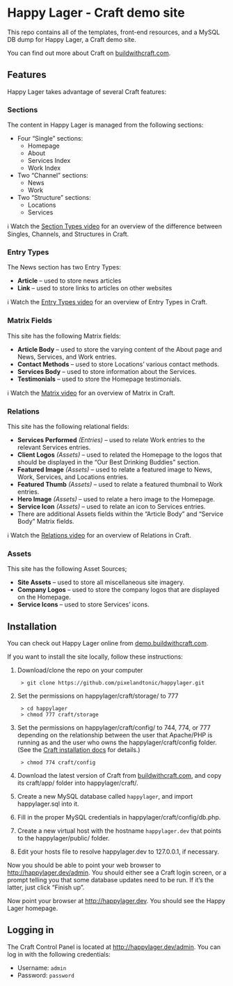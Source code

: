 # Happy Lager - Craft demo site

This repo contains all of the templates, front-end resources, and a MySQL DB dump for Happy Lager, a Craft demo site.

You can find out more about Craft on [buildwithcraft.com](http://buildwithcraft.com/).


## Features

Happy Lager takes advantage of several Craft features:

### Sections

The content in Happy Lager is managed from the following sections:

* Four “Single” sections:
  - Homepage
  - About
  - Services Index
  - Work Index
* Two “Channel” sections:
  - News
  - Work
* Two “Structure” sections:
  - Locations
  - Services

:information_source: Watch the [Section Types video](http://buildwithcraft.com/features/section-types) for an overview of the difference between Singles, Channels, and Structures in Craft.

### Entry Types

The News section has two Entry Types:

* **Article** – used to store news articles
* **Link** – used to store links to articles on other websites

:information_source: Watch the [Entry Types video](http://buildwithcraft.com/features/entry-types) for an overview of Entry Types in Craft.

### Matrix Fields

This site has the following Matrix fields:

* **Article Body** – used to store the varying content of the About page and News, Services, and Work entries.
* **Contact Methods** – used to store Locations’ various contact methods.
* **Services Body** – used to store information about the Services.
* **Testimonials** – used to store the Homepage testimonials.

:information_source: Watch the [Matrix video](http://buildwithcraft.com/features/matrix) for an overview of Matrix in Craft.

### Relations

This site has the following relational fields:

* **Services Performed** _(Entries)_ – used to relate Work entries to the relevant Services entries.
* **Client Logos** _(Assets)_ – used to related the Homepage to the logos that should be displayed in the “Our Best Drinking Buddies” section.
* **Featured Image** _(Assets)_ – used to relate a featured image to News, Work, Services, and Locations entries.
* **Featured Thumb** _(Assets)_ – used to relate a featured thumbnail to Work entries.
* **Hero Image** _(Assets)_ – used to relate a hero image to the Homepage.
* **Service Icon** _(Assets)_ – used to relate an icon to Services entries.
* There are additional Assets fields within the “Article Body” and “Service Body” Matrix fields.

:information_source: Watch the [Relations video](http://buildwithcraft.com/features/relations) for an overview of Relations in Craft.

### Assets

This site has the following Asset Sources;

* **Site Assets** – used to store all miscellaneous site imagery.
* **Company Logos** – used to store the company logos that are displayed on the Homepage.
* **Service Icons** – used to store Services’ icons.


## Installation

You can check out Happy Lager online from [demo.buildwithcraft.com](http://demo.buildwithcraft.com/).

If you want to install the site locally, follow these instructions:

1. Download/clone the repo on your computer

		> git clone https://github.com/pixelandtonic/happylager.git

2. Set the permissions on happylager/craft/storage/ to 777

		> cd happylager
		> chmod 777 craft/storage

3. Set the permissions on happylager/craft/config/ to 744, 774, or 777 depending on the relationship between the user that Apache/PHP is running as and the user who owns the happylager/craft/config folder. (See the [Craft installation docs](http://docs.buildwithcraft.com/installing/installing.html#preparing-to-install) for details.)

		> chmod 774 craft/config

4. Download the latest version of Craft from [buildwithcraft.com](http://buildwithcraft.com), and copy its craft/app/ folder into happylager/craft/.

5. Create a new MySQL database called `happylager`, and import happylager.sql into it.

6. Fill in the proper MySQL credentials in happylager/craft/config/db.php.

7. Create a new virtual host with the hostname `happylager.dev` that points to the happylager/public/ folder.

8. Edit your hosts file to resolve happylager.dev to 127.0.0.1, if necessary.

Now you should be able to point your web browser to http://happylager.dev/admin. You should either see a Craft login screen, or a prompt telling you that some database updates need to be run. If it’s the latter, just click “Finish up”.

Now point your browser at http://happylager.dev. You should see the Happy Lager homepage.


## Logging in

The Craft Control Panel is located at http://happylager.dev/admin. You can log in with the following credentials:

* Username: `admin`
* Password: `password`
